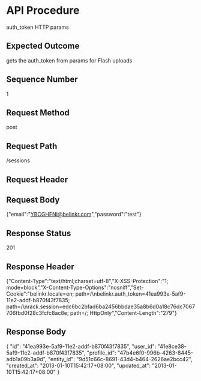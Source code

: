# API Procedure
auth_token HTTP params
## Expected Outcome
gets the auth_token from params for Flash uploads
## Sequence Number
1
## Request Method
post
## Request Path
/sessions
## Request Header

## Request Body
{"email":"YBCGHFNI@belinkr.com","password":"test"}

## Response Status
201
## Response Header
{"Content-Type":"text/html;charset=utf-8","X-XSS-Protection":"1; mode=block","X-Content-Type-Options":"nosniff","Set-Cookie":"belinkr.locale=en; path=/\nbelinkr.auth_token=41ea993e-5af9-11e2-addf-b870f43f7835; path=/\nrack.session=edc6bc2bfad6ba2456bbdae35a8b6d0a18c76dc7067706fbd0f28c3fcfc8ac8e; path=/; HttpOnly","Content-Length":"279"}

## Response Body
{
  "id": "41ea993e-5af9-11e2-addf-b870f43f7835",
  "user_id": "41e8ce38-5af9-11e2-addf-b870f43f7835",
  "profile_id": "47b4e6f0-996b-4263-8445-adb1a09b3a9d",
  "entity_id": "9d51c66c-8691-43d4-b464-2626ae2bcc42",
  "created_at": "2013-01-10T15:42:17+08:00",
  "updated_at": "2013-01-10T15:42:17+08:00"
}
